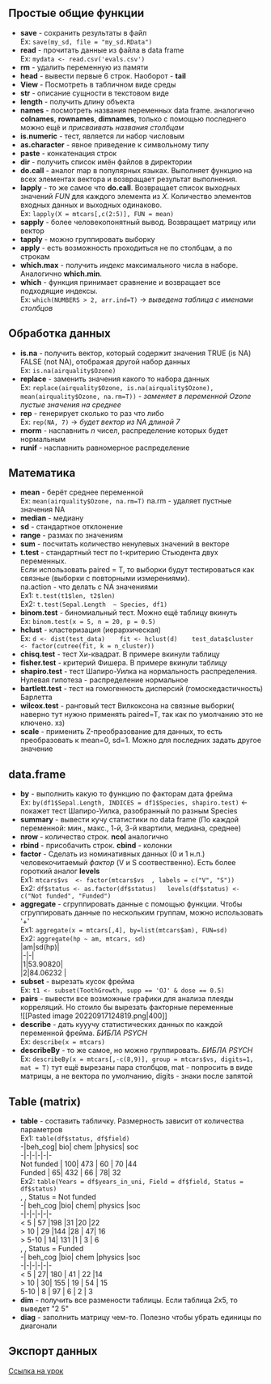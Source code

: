 ## Простые общие функции  
- **save** - сохранить результаты в файл  
Ex: `save(my_sd, file = "my_sd.RData")`  
- **read** - прочитать данные из файла в data frame  
Ex: `mydata <- read.csv('evals.csv')`  
- **rm** - удалить переменную из памяти  
- **head** - вывести первые 6 строк. Наоборот - **tail**  
- **View** - Посмотреть в табличном виде среды  
- **str** - описание сущности в текстовом виде  
- **length** - получить длину объекта  
- **names** - посмотреть названия переменных data frame. аналогично **colnames**, **rownames**, **dimnames**, только с помощью последнего можно ещё и *присваивать названия столбцам*  
- **is.numeric** - тест, является ли набор числовым  
- **as.character** - явное приведение к символьному типу  
- **paste** - конкатенация строк  
- **dir** - получить список имён файлов в директории  
- **do.call** - аналог map в популярных языках. Выполняет функцию на всех элементах вектора и возвращает результат выполнения.  
- **lapply** - то же самое что **do.call**. Возвращает список выходных значений *FUN* для каждого элемента из *X*. Количество элементов входных данных и выходных одинаково.  
Ex: `lapply(X = mtcars[,c(2:5)], FUN = mean)`  
- **sapply** - более человекопонятный вывод. Возвращает матрицу или вектор  
- **tapply** - можно группировать выборку  
- **apply** - есть возможность проходиться не по столбцам, а по строкам  
- **which.max** - получить *индекс* максимального числа в наборе. Аналогично **which.min**.   
- **which** - функция принимает сравнение и возвращает все подходящие индексы.  
Ex: `which(NUMBERS > 2, arr.ind=T)` -> *выведена таблица с именами столбцов*  
## Обработка данных  
- **is.na** - получить вектор, который содержит значения TRUE (is NA) FALSE (not NA), отображая другой набор данных  
Ex: `is.na(airquality$Ozone)`  
- **replace** - заменить значения какого то набора данных   
Ex: `replace(airquality$Ozone, is.na(airquality$Ozone), mean(airquality$Ozone, na.rm=T))` - *заменяет в переменной Ozone пустые значения на среднее*  
- **rep** - генерирует сколько то раз что либо   
Ex: `rep(NA, 7)` -> *будет вектор из NA длиной 7*  
- **rnorm** - наспавнить *n* чисел, распределение которых будет нормальным  
- **runif** - наспавнить равномерное распределение  
## Математика  
- **mean** - берёт среднее переменной  
Ex: `mean(airquality$Ozone, na.rm=T)` na.rm - удаляет пустные значения NA  
- **median** - медиану  
- **sd** - стандартное отклонение  
- **range** - размах по значениям  
- **sum** - посчитать количество ненулевых значений в векторе  
- **t.test** - стандартный тест по t-критерию Стьюдента двух переменных.   
Если использовать paired = T, то выборки будут тестироваться как связные (выборки с повторными измерениями).  
na.action - что делать с NA значениями  
Ex1: `t.test(t1$len, t2$len)`  
Ex2: `t.test(Sepal.Length  ~ Species, df1)`  
- **binom.test** - биномиальный тест. Можно ещё таблицу вкинуть  
Ex: `binom.test(x = 5, n = 20, p = 0.5)`  
- **hclust** - кластеризация (иерархическая)  
Ex: ```d <- dist(test_data)   
fit <- hclust(d)   
test_data$cluster <- factor(cutree(fit, k = n_cluster))```  
- **chisq.test** - тест Хи-квадрат. В примере вкинули таблицу  
- **fisher.test** - критерий Фишера. В примере вкинули таблицу  
- **shapiro.test** - тест Шапиро-Уилка на нормальность распределения. Нулевая гипотеза - распределение нормальное  
- **bartlett.test** - тест на гомогенность дисперсий (гомоскедастичность) Барлетта  
- **wilcox.test** -  ранговый тест Вилкоксона на связные выборки( наверно тут нужно применять paired=T, так как по умолчанию это не ключено. хз)  
- **scale** - применить Z-преобразование для данных, то есть преобразовать к mean=0, sd=1. Можно для последних задать другое значение  
## data.frame  
- **by** - выполнить какую то функцию по факторам дата фрейма  
Ex: `by(df1$Sepal.Length, INDICES = df1$Species, shapiro.test)` <- покажет тест Шапиро-Уилка, разобранный по разным Species  
- **summary** - вывести кучу статистики по data frame (По каждой переменной: мин., макс., 1-й, 3-й квартили, медиана, среднее)  
- **nrow** - количество строк. **ncol** аналогично  
- **rbind** - присобачить строк. **cbind** - колонки  
- **factor** - Сделать из номинативных данных (0 и 1 н.п.) человекочитаемый *фактор* (V и S соотвественно). Есть более гороткий аналог **levels**   
Ex1: `mtcars$vs  <- factor(mtcars$vs  , labels = c("V", "S"))`  
Ex2: ```df$status <- as.factor(df$status)  
levels(df$status) <- c("Not funded", "Funded")```  
- **aggregate** -  сгруппировать данные с помощью функции. Чтобы сгруппировать данные по нескольким группам, можно использовать '+'  
Ex1: `aggregate(x = mtcars[,4], by=list(mtcars$am), FUN=sd)`  
Ex2: `aggregate(hp ~ am, mtcars, sd)`  
|am|sd(hp)|  
|-|-|  
|1|53.90820|  
|2|84.06232  |  
- **subset** - вырезать кусок фрейма  
Ex: `t1 <- subset(ToothGrowth, supp == 'OJ' & dose == 0.5)`  
- **pairs** - вывести все возможные графики для анализа плеяды корреляций. Но стоило бы вырезать факторные переменные  
![[Pasted image 20220917124819.png|400]]  
- **describe** - дать кууучу статистических данных по каждой переменной фрейма. *БИБЛА PSYCH*  
Ex: `describe(x = mtcars)`  
- **describeBy** - то же самое, но можно группировать. *БИБЛА PSYCH*  
Ex: `describeBy(x = mtcars[,-c(8,9)], group = mtcars$vs, digits=1, mat = T)` тут ещё вырезаны пара столбцов, mat - попросить в виде матрицы, а не вектора по умолчанию, digits - знаки после запятой  
  
## Table (matrix)  
- **table** - составить табличку. Размерность зависит от количества параметров  
Ex1: `table(df$status, df$field)`    
-|beh_cog| bio| chem |physics| soc  
-|-|-|-|-|-  
Not funded   |  100| 473  | 60    |  70  |44  
Funded        |  65| 432 |  66 |     78|  32  
Ex2: ```table(Years = df$years_in_uni, Field = df$field, Status = df$status)```  
, , Status = Not funded  
-|  beh_cog |bio| chem| physics |soc  
-|-|-|-|-|-  
  < 5      | 57 |198   |31      |20  |22  
\> 10    |  29 |144   |28  |    47|  16  
\> 5-10   |   14| 131    |1      | 3  | 6  
, , Status = Funded  
-|  beh_cog |bio| chem |physics |soc  
-|-|-|-|-|-  
  < 5    |   27| 180  | 41     | 22  |14  
  \> 10    |  30| 155  | 19  |    54 | 15  
  5-10  |     8 | 97  |  6      | 2  | 3  
- **dim** - получить все размености таблицы. Если таблица 2x5, то выведет "2 5"  
- **diag** - заполнить матрицу чем-то. Полезно чтобы убрать единицы по диагонали  
  
## Экспорт данных  
[Ссылка на урок](https://stepik.org/lesson/11511/step/2?unit=2534)  
